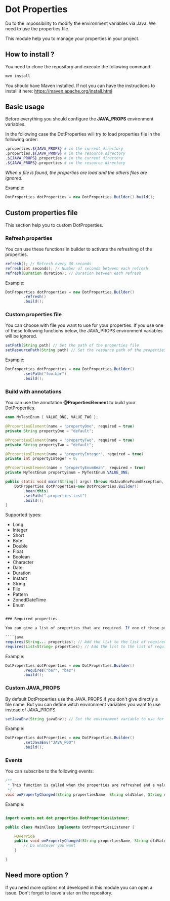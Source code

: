 # Dot Properties

Du to the impossibility to modify the environment variables via Java.
We need to use the properties file.

This module help you to manage your properties in your project.

## How to install ?

You need to clone the repository and execute the following command:
````bash
mvn install
````

You should have Maven installed. If not you can have the instructions to install it here: https://maven.apache.org/install.html

## Basic usage

Before everything you should configure the **JAVA_PROPS** environment variables.

In the following case the DotProperties will try to load properties file in the following order:

````bash
.properties.${JAVA_PROPS} # in the current directory
.properties.${JAVA_PROPS} # in the resource directory
.${JAVA_PROPS}.properties # in the current directory
.${JAVA_PROPS}.properties # in the resource directory
````

_When a file is found, the properties are load and the others files are ignored._

Example:
```java
DotProperties dotProperties = new DotProperties.Builder().build();
```

## Custom properties file

This section help you to custom DotProperties.

### Refresh properties

You can use these functions in builder to activate the refreshing of the properties.

````java
refresh(); // Refresh every 30 seconds
refresh(int seconds); // Number of seconds between each refresh
refresh(Duration duration); // Duration between each refresh
````

Example:
````java
DotProperties dotProperties = new DotProperties.Builder()
        .refresh()
        .build();
````

### Custom properties file

You can choose with file you want to use for your properties. If you use one of these following functions below, the JAVA_PROPS environment variables will be ignored.

````java
setPath(String path) // Set the path of the properties file
setResourcePath(String path) // Set the resource path of the properties file
````

Example:
````java
DotProperties dotProperties = new DotProperties.Builder()
        .setPath("foo.bar")
        .build();
````

### Build with annotations

You can use the annotation **@PropertiesElement** to build your DotProperties.

```java
enum MyTestEnum { VALUE_ONE, VALUE_TWO };

@PropertiesElement(name = "propertyOne", required = true)
private String propertyOne = "default";

@PropertiesElement(name = "propertyTwo", required = true)
private String propertyTwo = "default";

@PropertiesElement(name = "propertyInteger", required = true)
private int propertyInteger = 0;

@PropertiesElement(name = "propertyEnumBean", required = true)
private MyTestEnum propertyEnum = MyTestEnum.VALUE_ONE;

public static void main(String[] args) throws NoJavaEnvFoundException, PropertiesAreMissingException, IOException{
    DotProperties dotProperties=new DotProperties.Builder()
        .bean(this)
        .setPath(".properties.test")
        .build();
}
```

Supported types:
- Long
- Integer
- Short
- Byte
- Double
- Float
- Boolean
- Character
- Date
- Duration
- Instant
- String
- File
- Pattern
- ZonedDateTime
- Enum

```java

### Required properties

You can give a list of properties that are required. If one of these properties is not found, an exception will be thrown.

````java
requires(String... properties); // Add the list to the list of required properties
requires(List<String> properties); // Add the list to the list of required properties
```

Example:
````java
DotProperties dotProperties = new DotProperties.Builder()
        .requires("bar", "baz")
        .build();
````

### Custom JAVA_PROPS

By default DotProperties use the JAVA_PROPS if you don't give directly a file name. But you can define witch environment variables you want to use instead of JAVA_PROPS.

````java
setJavaEnv(String javaEnv); // Set the environment variable to use for the properties file
````

Example:
````java
DotProperties dotProperties = new DotProperties.Builder()
        .setJavaEnv("JAVA_FOO")
        .build();
````

### Events

You can subscribe to the following events:
````java
/**
 * This function is called when the properties are refreshed and a value was updated.
 */
void onPropertyChanged(String propertiesName, String oldValue, String newValue);
````
Example:

````java

import events.net.dot.properties.DotPropertiesListener;

public class MainClass implements DotPropertiesListener {

    @Override
    public void onPropertyChanged(String propertiesName, String oldValue, String newValue) {
        // Do whatever you want
    }

}

````


## Need more option ?

If you need more options not developed in this module you can open a issue.
Don't forget to leave a star on the repository.